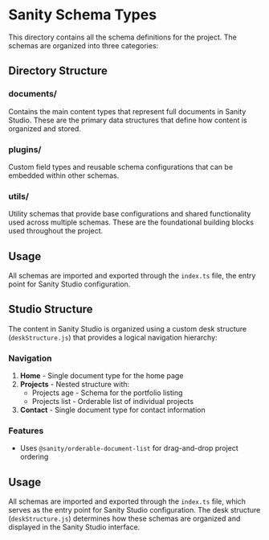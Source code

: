 # Sanity Schema Types

This directory contains all the schema definitions for the project. The schemas are organized into three categories:

## Directory Structure

### documents/

Contains the main content types that represent full documents in Sanity Studio. These are the primary data structures that define how content is organized and stored.

### plugins/

Custom field types and reusable schema configurations that can be embedded within other schemas.

### utils/

Utility schemas that provide base configurations and shared functionality used across multiple schemas. These are the foundational building blocks used throughout the project.

## Usage

All schemas are imported and exported through the `index.ts` file, the entry point for Sanity Studio configuration.

## Studio Structure

The content in Sanity Studio is organized using a custom desk structure (`deskStructure.js`) that provides a logical navigation hierarchy:

### Navigation

1. **Home** - Single document type for the home page
2. **Projects** - Nested structure with:
   - Projects age - Schema for the portfolio listing
   - Projects list - Orderable list of individual projects
3. **Contact** - Single document type for contact information

### Features

- Uses `@sanity/orderable-document-list` for drag-and-drop project ordering

## Usage

All schemas are imported and exported through the `index.ts` file, which serves as the entry point for Sanity Studio configuration. The desk structure (`deskStructure.js`) determines how these schemas are organized and displayed in the Sanity Studio interface.
